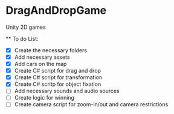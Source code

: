 # DragAndDropGame
Unity 2D games

** To do List:
- [x] Create the necessary folders
- [x] Add necessary assets
- [x] Add cars on the map
- [x] Create C# script for drag and drop
- [x] Create C# script for transformation
- [x] Create C# scritp for object fixation
- [ ] Add necessary sounds and audio sources
- [ ] Create logic for winning
- [ ] Create camera script for zoom-in/out and camera restrictions
